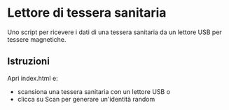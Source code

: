 # Lettore di tessera sanitaria
Uno script per ricevere i dati di una tessera sanitaria da un lettore USB per tessere magnetiche.

## Istruzioni
Apri index.html e:
- scansiona una tessera sanitaria con un lettore USB o
- clicca su Scan per generare un'identità random